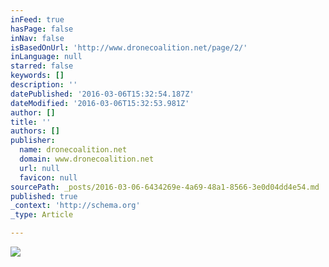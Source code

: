 ```yaml
---
inFeed: true
hasPage: false
inNav: false
isBasedOnUrl: 'http://www.dronecoalition.net/page/2/'
inLanguage: null
starred: false
keywords: []
description: ''
datePublished: '2016-03-06T15:32:54.187Z'
dateModified: '2016-03-06T15:32:53.981Z'
author: []
title: ''
authors: []
publisher:
  name: dronecoalition.net
  domain: www.dronecoalition.net
  url: null
  favicon: null
sourcePath: _posts/2016-03-06-6434269e-4a69-48a1-8566-3e0d04dd4e54.md
published: true
_context: 'http://schema.org'
_type: Article

---
```

![](http://www.dronecoalition.net/jfoster/files/2015/11/rixtwczv1m2bewxblw3l.jpg)